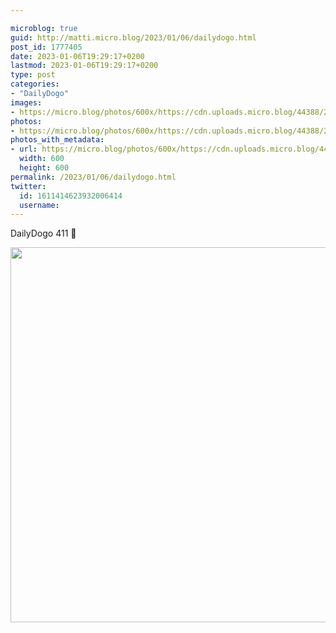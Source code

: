 ```yaml
---

microblog: true
guid: http://matti.micro.blog/2023/01/06/dailydogo.html
post_id: 1777405
date: 2023-01-06T19:29:17+0200
lastmod: 2023-01-06T19:29:17+0200
type: post
categories:
- "DailyDogo"
images:
- https://micro.blog/photos/600x/https://cdn.uploads.micro.blog/44388/2023/a6d1da3858.jpg
photos:
- https://micro.blog/photos/600x/https://cdn.uploads.micro.blog/44388/2023/a6d1da3858.jpg
photos_with_metadata:
- url: https://micro.blog/photos/600x/https://cdn.uploads.micro.blog/44388/2023/a6d1da3858.jpg
  width: 600
  height: 600
permalink: /2023/01/06/dailydogo.html
twitter:
  id: 1611414623932006414
  username:
---
```

DailyDogo 411 🐶

<img src="https://micro.blog/photos/600x/https://blog.martin-haehnel.de/uploads/2023/a6d1da3858.jpg" width="600" height="600" alt="" />
